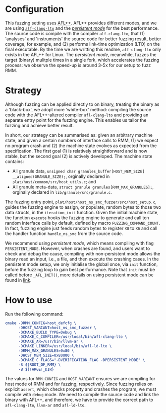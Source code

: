 # Configuration

This fuzzing setting uses [AFL++](https://github.com/AFLplusplus/AFLplusplus).
AFL++ provides different modes, and we are using [`alf-clang-lto`](https://github.com/AFLplusplus/AFLplusplus/blob/stable/instrumentation/README.lto.md) and the [_persistent mode_](https://github.com/AFLplusplus/AFLplusplus/blob/stable/instrumentation/README.persistent_mode.md) for the best performance.
The source code is compile with the compiler `alf-clang-lto`, that (1) 'analyses' and 'instruments' the source code for better fuzzing result, better coverage, for example, and (2) performs link-time optimization (LTO) on the final executable.
By the time we are writting this readme, `alf-clang-lto` only exists in the AFL++ for Linux.
The _persistent mode_, meanwhile, fuzzes the target (binary) mulitple times in a single fork, which accelerates the fuzzing process: we observe the speed-up is around 3-5x for our setup to fuzz RMM.

# Strategy

Although fuzzing can be applied directly to on binary, treating the binary as a 'black-box', we adopt more 'white-box' method: compiling the source code with the AFL++-altered compiler `afl-clang-lto` and providing an separate entry point for the fuzzing engine.
This enables us tailor the fuzzing and achieve better result.

In short, our strategy can be summarised as: given an arbitrary machine state, and given a certain numbers of interface calls to RMM, (1) we expect no program crash and (2) the machine state evolves as expected from the specification.
The first goal (1) is relatively straightforward and is now stable, but the second goal (2) is actively developed.
The machine state contains:

* All granule data, `unsigned char granules_buffer[HOST_MEM_SIZE] __aligned(GRANULE_SIZE);`, orginally declared in `plat/host/common/src/host_utils.c`; and
* All granule meta-data, `struct granule granules[RMM_MAX_GRANULES];`, orginally declared in `lib/granule/src/granule.c`.

The fuzzing entry point, `plat/host/host_ns_smc_fuzzer/src/host_setup.c`, guides the fuzzing engine to assign, or populate, random bytes to those two data structs, in the `iteration_init` function.
Given the initial machine state, the function `execute` hooks the fuzzing engine to generate and call ten random interface calls by default, defined by macro `FUZZING_COMMAND_COUNT`.
In fact, fuzzing engine just feeds random bytes to register `X0` to `X6` and call the handler function `handle_ns_smc` from the source code.

We recommend using _persistent mode_, which means compiling with flag `PERSISTENT_MODE`.
However, when crashes are found, and users want to check and debug the cause, compiling with non-persistent mode allows the binary read an input, i.e., a file, and then execute the crashing cases.
In the persistent mode setup, we only initialise the global once, via `init` function, before the fuzzing loop to gain best performance.
Note that `init` must be called before `_AFL_INIT()`, more details on using persistent mode can be found in [link](https://github.com/AFLplusplus/AFLplusplus/blob/stable/instrumentation/README.persistent_mode.md).

# How to use

Run the following command:
```cmake
cmake -DRMM_CONFIG=host_defcfg \
      -DHOST_VARIANT=host_ns_smc_fuzzer \
      -DCMAKE_BUILD_TYPE=Debug \
      -DCMAKE_C_COMPILER=/usr/local/bin/afl-clang-lto \
      -DCMAKE_AR=/usr/bin/llvm-ar \
      -DCMAKE_LINKER=/usr/local/bin/afl-ld-lto \
      -DRMM_MAX_GRANULES=0x80 \
      -DHOST_MEM_SIZE=0x80000 \
      -DCMAKE_C_FLAGS="-DVERIFICATION_FLAG -DPERSISTENT_MODE" \
      -S ${ROOT_OF_RMM} \
      -B ${TARGET_DIR}
```
The values for `RMM_CONFIG` and `HOST_VARIANT` ensures we are compiling for host mode of RMM and for fuzzing, respectively.
Since fuzzing relies on explicit `assert`, which checks property and crashes the program, we must compile with `debug` mode.
We need to compile the source code and link the binary with AFL++, and therefore, we have to provide the correct path to `afl-clang-lto`, `llvm-ar` and `afl-ld-lto`.
